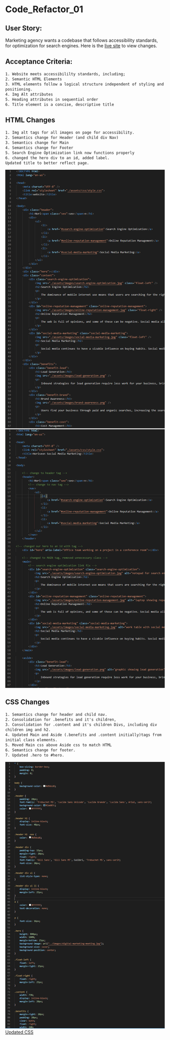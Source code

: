 # Code_Refactor_01

## User Story:

Marketing agency wants a codebase that follows accessibility standards, for optimization for search engines. Here is the [live site](https://themancalledzac.github.io/Edens_01_Code_Refactor_01/) to view changes.

## Acceptance Criteria:

```
1. Website meets accessibililty standards, including;
2. Semantic HTML Elements
3. HTML elements follow a logical structure independent of styling and positioning.
4. Img Alt attributes
5. Heading attributes in sequential order
6. Title element is a concise, descriptive title

```

## HTML Changes

```
1. Img alt tags for all images on page for accessibility.
2. Semantics change for Header (and child div Nav)
3. Semantics change for Main
4. Semantics change for Footer
5. Search Engine Optimization link now functions properly
6. changed the hero div to an id, added label.
Updated title to better reflect page.

```

![Original HTML](/assets/images/initial_index.png) ![Updated HTML](/assets/images/fixed_index.png)

<!-- [Original HTML] ![Updated HTML](/assets/images/fixed_index.PNG) -->

## CSS Changes

```
1. Semantics change for header and child nav.
2. Consolidation for .benefits and it's children,
3. Consolidation for .content and it's children Divs, including div children img and h2.
4. Updated Main and Aside (.benefits and .content initially)tags from initial class elements.
5. Moved Main css above Aside css to match HTML
6. Semantics change for footer.
7. Updated .hero to #hero.
```

![Original CSS](/assets/images/initial_css.PNG) [Updated CSS](/assets/images/fixed_css.PNG)
